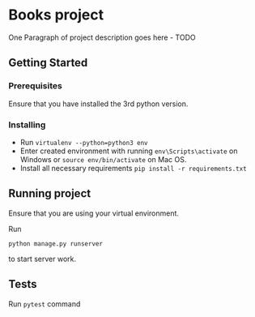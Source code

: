 # Books project

One Paragraph of project description goes here - TODO

## Getting Started

### Prerequisites
Ensure that you have installed the 3rd python version.

### Installing

- Run `virtualenv --python=python3 env`
- Enter created environment with running `env\Scripts\activate` on Windows or `source env/bin/activate` on Mac OS.
- Install all necessary requirements `pip install -r requirements.txt`

## Running project

Ensure that you are using your virtual environment.

Run 
```
python manage.py runserver
```
to start server work.

## Tests

Run `pytest` command